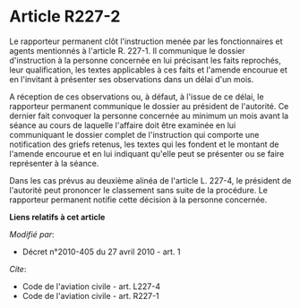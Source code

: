 # Article R227-2

Le rapporteur permanent clôt l'instruction menée par les fonctionnaires et agents mentionnés à l'article R. 227-1. Il
communique le dossier d'instruction à la personne concernée en lui précisant les faits reprochés, leur qualification, les
textes applicables à ces faits et l'amende encourue et en l'invitant à présenter ses observations dans un délai d'un mois.

A réception de ces observations ou, à défaut, à l'issue de ce délai, le rapporteur permanent communique le dossier au
président de l'autorité. Ce dernier fait convoquer la personne concernée au minimum un mois avant la séance au cours de
laquelle l'affaire doit être examinée en lui communiquant le dossier complet de l'instruction qui comporte une notification
des griefs retenus, les textes qui les fondent et le montant de l'amende encourue et en lui indiquant qu'elle peut se
présenter ou se faire représenter à la séance. 

Dans les cas prévus au deuxième alinéa de l'article L. 227-4, le président de l'autorité peut prononcer le classement sans
suite de la procédure. Le rapporteur permanent notifie cette décision à la personne concernée.

**Liens relatifs à cet article**

_Modifié par_:

  - Décret n°2010-405 du 27 avril 2010 - art. 1

_Cite_:

  - Code de l'aviation civile - art. L227-4
  - Code de l'aviation civile - art. R227-1
